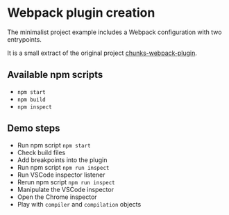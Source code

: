 # Webpack plugin creation

The minimalist project example includes a Webpack configuration with two entrypoints.

It is a small extract of the original project [chunks-webpack-plugin](https://github.com/yoriiis/chunks-webpack-plugin).

## Available npm scripts

* `npm start`
* `npm build`
* `npm inspect`

## Demo steps

* Run npm script `npm start`
* Check build files
* Add breakpoints into the plugin
* Run npm script `npm run inspect`
* Run VSCode inspector listener
* Rerun npm script `npm run inspect`
* Manipulate the VSCode inspector
* Open the Chrome inspector
* Play with `compiler` and `compilation` objects
